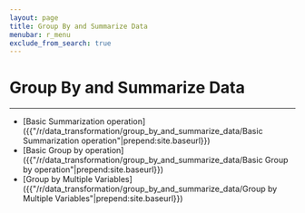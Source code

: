 ```yaml
---
layout: page
title: Group By and Summarize Data
menubar: r_menu
exclude_from_search: true
---
```


# Group By and Summarize Data
-------------------------------------------------------------------------------

- [Basic Summarization operation]({{"/r/data_transformation/group_by_and_summarize_data/Basic Summarization operation"|prepend:site.baseurl}})
- [Basic Group by operation]({{"/r/data_transformation/group_by_and_summarize_data/Basic Group by operation"|prepend:site.baseurl}})
- [Group by Multiple Variables]({{"/r/data_transformation/group_by_and_summarize_data/Group by Multiple Variables"|prepend:site.baseurl}})